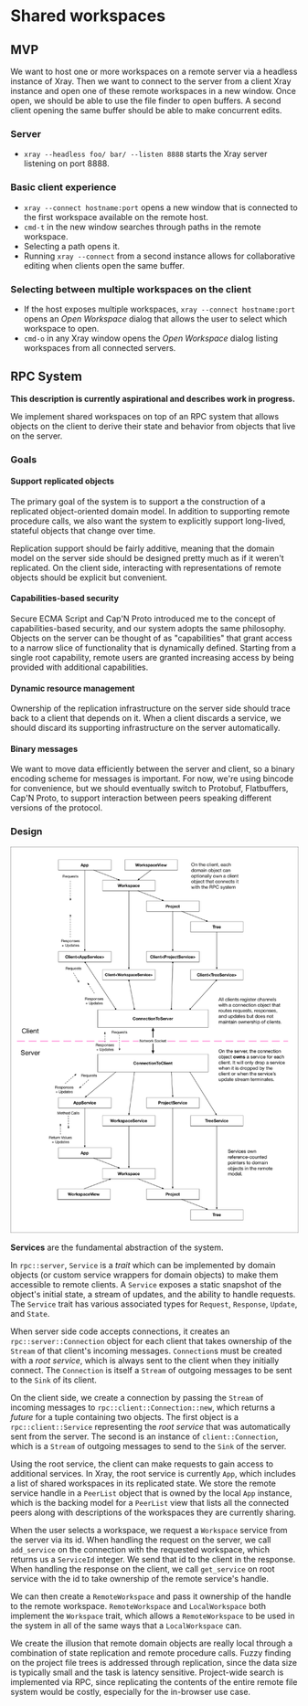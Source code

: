 # Shared workspaces

## MVP

We want to host one or more workspaces on a remote server via a headless instance of Xray. Then we want to connect to the server from a client Xray instance and open one of these remote workspaces in a new window. Once open, we should be able to use the file finder to open buffers. A second client opening the same buffer should be able to make concurrent edits.

### Server

* `xray --headless foo/ bar/ --listen 8888` starts the Xray server listening on port 8888.

### Basic client experience

* `xray --connect hostname:port` opens a new window that is connected to the first workspace available on the remote host.
* `cmd-t` in the new window searches through paths in the remote workspace.
* Selecting a path opens it.
* Running `xray --connect` from a second instance allows for collaborative editing when clients open the same buffer.

### Selecting between multiple workspaces on the client

* If the host exposes multiple workspaces, `xray --connect hostname:port` opens an *Open Workspace* dialog that allows the user to select which workspace to open.
* `cmd-o` in any Xray window opens the *Open Workspace* dialog listing workspaces from all connected servers.

## RPC System

**This description is currently aspirational and describes work in progress.**

We implement shared workspaces on top of an RPC system that allows objects on the client to derive their state and behavior from objects that live on the server.

### Goals

#### Support replicated objects

The primary goal of the system is to support a the construction of a replicated object-oriented domain model. In addition to supporting remote procedure calls, we also want the system to explicitly support long-lived, stateful objects that change over time.

Replication support should be fairly additive, meaning that the domain model on the server side should be designed pretty much as if it weren't replicated. On the client side, interacting with representations of remote objects should be explicit but convenient.

#### Capabilities-based security

Secure ECMA Script and Cap'N Proto introduced me to the concept of capabilities-based security, and our system adopts the same philosophy. Objects on the server can be thought of as "capabilities" that grant access to a narrow slice of functionality that is dynamically defined. Starting from a single root capability, remote users are granted increasing access by being provided with additional capabilities.

#### Dynamic resource management

Ownership of the replication infrastructure on the server side should trace back to a client that depends on it. When a client discards a service, we should discard its supporting infrastructure on the server automatically.

#### Binary messages

We want to move data efficiently between the server and client, so a binary encoding scheme for messages is important. For now, we're using bincode for convenience, but we should eventually switch to Protobuf, Flatbuffers, Cap'N Proto, to support interaction between peers speaking different versions of the protocol.

### Design

![Diagram](../images/rpc.png)

**Services** are the fundamental abstraction of the system.

In `rpc::server`, `Service` is a *trait* which can be implemented by domain objects (or custom service wrappers for domain objects) to make them accessible to remote clients. A `Service` exposes a static snapshot of the object's initial state, a stream of updates, and the ability to handle requests. The `Service` trait has various associated types for `Request`, `Response`, `Update`, and `State`.

When server side code accepts connections, it creates an `rpc::server::Connection` object for each client that takes ownership of the `Stream` of that client's incoming messages. `Connection`s must be created with a *root service*, which is always sent to the client when they initially connect. The `Connection` is itself a `Stream` of outgoing messages to be sent to the `Sink` of its client.

On the client side, we create a connection by passing the `Stream` of incoming messages to `rpc::client::Connection::new`, which returns a *future* for a tuple containing two objects. The first object is a `rpc::client::Service` representing the *root service* that was automatically sent from the server. The second is an instance of `client::Connection`, which is a `Stream` of outgoing messages to send to the `Sink` of the server.

Using the root service, the client can make requests to gain access to additional services. In Xray, the root service is currently `App`, which includes a list of shared workspaces in its replicated state. We store the remote service handle in a `PeerList` object that is owned by the local `App` instance, which is the backing model for a `PeerList` view that lists all the connected peers along with descriptions of the workspaces they are currently sharing.

When the user selects a workspace, we request a `Workspace` service from the server via its id. When handling the request on the server, we call `add_service` on the connection with the requested workspace, which returns us a `ServiceId` integer. We send that id to the client in the response. When handling the response on the client, we call `get_service` on root service with the id to take ownership of the remote service's handle.

We can then create a `RemoteWorkspace` and pass it ownership of the handle to the remote workspace. `RemoteWorkspace` and `LocalWorkspace` both implement the `Workspace` trait, which allows a `RemoteWorkspace` to be used in the system in all of the same ways that a `LocalWorkspace` can.

We create the illusion that remote domain objects are really local through a combination of state replication and remote procedure calls. Fuzzy finding on the project file trees is addressed through replication, since the data size is typically small and the task is latency sensitive. Project-wide search is implemented via RPC, since replicating the contents of the entire remote file system would be costly, especially for the in-browser use case.

